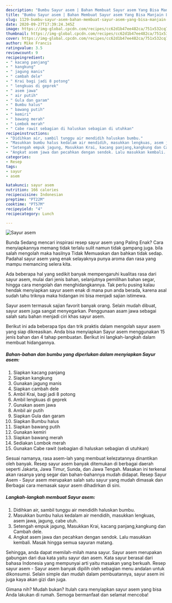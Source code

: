```yaml
---
description: "Bumbu Sayur asem | Bahan Membuat Sayur asem Yang Bisa Manjain Lidah"
title: "Bumbu Sayur asem | Bahan Membuat Sayur asem Yang Bisa Manjain Lidah"
slug: 1129-bumbu-sayur-asem-bahan-membuat-sayur-asem-yang-bisa-manjain-lidah
date: 2020-09-27T17:39:24.345Z
image: https://img-global.cpcdn.com/recipes/cc62d1b47ee482ca/751x532cq70/sayur-asem-foto-resep-utama.jpg
thumbnail: https://img-global.cpcdn.com/recipes/cc62d1b47ee482ca/751x532cq70/sayur-asem-foto-resep-utama.jpg
cover: https://img-global.cpcdn.com/recipes/cc62d1b47ee482ca/751x532cq70/sayur-asem-foto-resep-utama.jpg
author: Mike Francis
ratingvalue: 3.5
reviewcount: 9
recipeingredient:
- " kacang panjang"
- " kangkung"
- " jagung manis"
- " cambah dele"
- " Krai bagi jadi 8 potong"
- " lengkuas di geprek"
- " asem jawa"
- " air putih"
- " Gula dan garam"
- " Bumbu halus"
- " bawang putih"
- " kemiri"
- " bawang merah"
- " Lombok merah"
- " Cabe rawit sebagian di haluskan sebagian di utuhkan"
recipeinstructions:
- "Didihkan air, sambil tunggu air mendidih haluskan bumbu."
- "Masukkan bumbu halus kedalam air mendidih, masukkan lengkuas, asem jawa, jagung, cabe utuh."
- "Setengah empuk jagung, Masukkan Krai, kacang panjang,kangkung dan Cambah dele."
- "Angkat asem jawa dan pecahkan dengan sendok. Lalu masukkan kembali. Masak hingga semua sayuran matang."
categories:
- Resep
tags:
- sayur
- asem

katakunci: sayur asem 
nutrition: 166 calories
recipecuisine: Indonesian
preptime: "PT22M"
cooktime: "PT57M"
recipeyield: "4"
recipecategory: Lunch

---
```



![Sayur asem](https://img-global.cpcdn.com/recipes/cc62d1b47ee482ca/751x532cq70/sayur-asem-foto-resep-utama.jpg)

Bunda Sedang mencari inspirasi resep sayur asem yang Paling Enak? Cara menyiapkannya memang tidak terlalu sulit namun tidak gampang juga. bila salah mengolah maka hasilnya Tidak Memuaskan dan bahkan tidak sedap. Padahal sayur asem yang enak selayaknya punya aroma dan rasa yang mampu memancing selera kita.

Ada beberapa hal yang sedikit banyak mempengaruhi kualitas rasa dari sayur asem, mulai dari jenis bahan, selanjutnya pemilihan bahan segar, hingga cara mengolah dan menghidangkannya. Tak perlu pusing kalau hendak menyiapkan sayur asem enak di mana pun anda berada, karena asal sudah tahu triknya maka hidangan ini bisa menjadi sajian istimewa.

Sayur asem termasuk sajian favorit banyak orang. Selain mudah dibuat, sayur asem juga sangat menyegarkan. Penggunaan asam jawa sebagai salah satu bahan menjadi ciri khas sayur asem.


Berikut ini ada beberapa tips dan trik praktis dalam mengolah sayur asem yang siap dikreasikan. Anda bisa menyiapkan Sayur asem menggunakan 15 jenis bahan dan 4 tahap pembuatan. Berikut ini langkah-langkah dalam membuat hidangannya.

<!--inarticleads1-->

##### Bahan-bahan dan bumbu yang diperlukan dalam menyiapkan Sayur asem:

1. Siapkan  kacang panjang
1. Siapkan  kangkung
1. Gunakan  jagung manis
1. Siapkan  cambah dele
1. Ambil  Krai, bagi jadi 8 potong
1. Ambil  lengkuas di geprek
1. Gunakan  asem jawa
1. Ambil  air putih
1. Siapkan  Gula dan garam
1. Siapkan  Bumbu halus
1. Siapkan  bawang putih
1. Gunakan  kemiri
1. Siapkan  bawang merah
1. Sediakan  Lombok merah
1. Gunakan  Cabe rawit (sebagian di haluskan sebagian di utuhkan)


Sesuai namanya, rasa asem-lah yang membuat kelezatannya dinantikan oleh banyak. Resep sayur asem banyak ditemukan di berbagai daerah seperti Jakarta, Jawa Timur, Sunda, dan Jawa Tengah. Masakan ini terkenal akan rasanya yang segar dan bahan-bahannya mudah didapat. Resep Sayur Asem - Sayur asem merupakan salah satu sayur yang mudah dimasak dan Berbagai cara memasak sayur asem dihadirkan di sini. 

<!--inarticleads2-->

##### Langkah-langkah membuat Sayur asem:

1. Didihkan air, sambil tunggu air mendidih haluskan bumbu.
1. Masukkan bumbu halus kedalam air mendidih, masukkan lengkuas, asem jawa, jagung, cabe utuh.
1. Setengah empuk jagung, Masukkan Krai, kacang panjang,kangkung dan Cambah dele.
1. Angkat asem jawa dan pecahkan dengan sendok. Lalu masukkan kembali. Masak hingga semua sayuran matang.


Sehingga, anda dapat memilah-milah mana sayur. Sayur asem merupakan gabungan dari dua kata yaitu sayur dan asem. Kata sayur berasal dari bahasa Indonesia yang mempunyai arti yaitu masakan yang berkuah. Resep sayur asem - Sayur asem banyak dipilih oleh sebagian menu andalan untuk dikonsumsi. Selain simple dan mudah dalam pembuatannya, sayur asem ini juga kaya akan gizi dan juga. 

Gimana nih? Mudah bukan? Itulah cara menyiapkan sayur asem yang bisa Anda lakukan di rumah. Semoga bermanfaat dan selamat mencoba!
